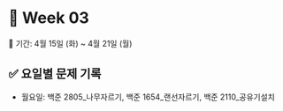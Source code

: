 ﻿# 📘 Week 03

<!-- 기간 시작 -->
📆 기간: 4월 15일 (화) ~ 4월 21일 (월)
<!-- 기간 끝 -->

<!-- 요일별 기록 시작 -->
## ✅ 요일별 문제 기록
- 월요일: 백준 2805_나무자르기, 백준 1654_랜선자르기, 백준 2110_공유기설치
<!-- 요일별 기록 끝 -->